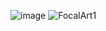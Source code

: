 ![image](https://user-images.githubusercontent.com/88948653/183705899-22d5f1e2-c920-4443-bbea-027aeb81ea60.png)
![FocalArt1](https://user-images.githubusercontent.com/88948653/185778694-e4e7e02a-ce5e-4a4c-9e36-79d30cfadfe8.png)
